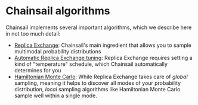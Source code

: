 # Chainsail algorithms

Chainsail implements several important algorithms, which we describe here in not too much detail:
- [Replica Exchange](./replica_exchange.md): Chainsail's main ingredient that allows you to sample multimodal probability distributions
- [Automatic Replica Exchange tuning](./schedule_tuning.md): Replica Exchange requires setting a kind of "temperature" schedule, which Chainsail automatically determines for you
- [Hamiltonian Monte Carlo](./hmc.md): While Replica Exchange takes care of _global_ sampling, meaning it helps to discover all modes of your probability distribution, _local_ sampling algorithms like Hamiltonian Monte Carlo sample well within a single mode.
